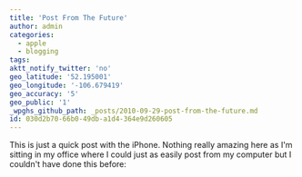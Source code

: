 ```yaml
---
title: 'Post From The Future'
author: admin
categories:
  - apple
  - blogging
tags: 
aktt_notify_twitter: 'no'
geo_latitude: '52.195001'
geo_longitude: '-106.679419'
geo_accuracy: '5'
geo_public: '1'
_wpghs_github_path: _posts/2010-09-29-post-from-the-future.md
id: 030d2b70-66b0-49db-a1d4-364e9d260605
---
```

<p>This is just a quick post with the iPhone. Nothing really amazing here as I'm sitting in my office where I could just as easily post from my computer but I couldn't have done this before:</p>
<p><a href="https://chrisenns.com/wp-content/uploads/2010/09/l_640_480_8DE05179-88B8-4241-B14F-A27AE2FBD33A.jpeg"><img src="https://chrisenns.com/wp-content/uploads/2010/09/l_640_480_8DE05179-88B8-4241-B14F-A27AE2FBD33A.jpeg" alt="" class="alignnone size-full" /></a></p>
